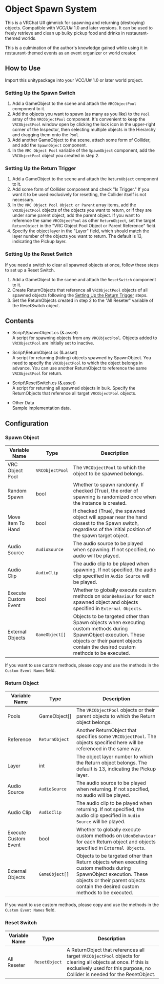 # Object Spawn System
This is a VRChat U# gimmick for spawning and returning (destroying) objects. Compatible with VCC/U# 1.0 and later versions. It can be used to freely retrieve and clean up bulky pickup food and drinks in restaurant-themed worlds.

This is a culmination of the author's knowledge gained while using it in restaurant-themed events as an event organizer or world creator.

## How to Use

Import this unitypackage into your VCC/U# 1.0 or later world project.

### Setting Up the Spawn Switch
1. Add a GameObject to the scene and attach the `VRCObjectPool` component to it.
2. Add the objects you want to spawn (as many as you like) to the `Pool` array of the `VRCObjectPool` component. It's convenient to keep the `VRCObjectPool` window open by clicking the lock icon in the upper-right corner of the Inspector, then selecting multiple objects in the Hierarchy and dragging them onto the `Pool`.
3. Add another GameObject to the scene, attach some form of Collider, and add the `SpawnObject` component.
4. In the `VRC Object Pool` variable of the `SpawnObject` component, add the `VRCObjectPool` object you created in step 2.

### Setting Up the Return Trigger
1. Add a GameObject to the scene and attach the `ReturnObject` component to it.
2. Add some form of Collider component and check "Is Trigger." If you want it to be used exclusively for resetting, the Collider itself is not necessary.
3. In the `VRC Object Pool Object or Parent` array items, add the `VRCObjectPool` objects of the objects you want to return, or if they are under some parent object, add the parent object. If you want to reference the same `VRCObjectPool` as other `ReturnObject`, set the target `ReturnObject` in the "VRC Object Pool Object or Parent Reference" field.
4. Specify the object layer in the "Layer" field, which should match the layer number of the objects you want to return. The default is 13, indicating the Pickup layer.

### Setting Up the Reset Switch
If you need a switch to clear all spawned objects at once, follow these steps to set up a Reset Switch.

1. Add a GameObject to the scene and attach the `ResetSwitch` component to it.
2. Create ReturnObjects that reference all `VRCObjectPool` objects of all spawned objects following the [Setting Up the Return Trigger](#Setting-Up-the-Return-Trigger) steps.
3. Set the ReturnObjects created in step 2 to the "All Reseter" variable of the ResetSwitch object.

## Contents

* Script\SpawnObject.cs (&.asset)  
A script for spawning objects from any `VRCObjectPool`. Objects added to `VRCObjectPool` are initially set to inactive.

* Script\ReturnObject.cs (&.asset)  
A script for returning (hiding) objects spawned by SpawnObject. You need to specify the `VRCObjectPool` to which the object belongs in advance. You can use another ReturnObject to reference the same `VRCObjectPool` for return.

* Script\ResetSwitch.cs (&.asset)  
A script for returning all spawned objects in bulk. Specify the ReturnObjects that reference all target `VRCObjectPool` objects.

* Other Data  
Sample implementation data.

## Configuration

### Spawn Object

| Variable Name | Type | Description |
|--------|---|------|
| VRC Object Pool | `VRCObjectPool` | The `VRCObjectPool` to which the object to be spawned belongs. |
| Random Spawn | bool | Whether to spawn randomly. If checked (True), the order of spawning is randomized once when the instance is created. |
| Move Item To Hand | bool | If checked (True), the spawned object will appear near the hand closest to the Spawn switch, regardless of the initial position of the spawn target object. |
| Audio Source | `AudioSource` | The audio source to be played when spawning. If not specified, no audio will be played. |
| Audio Clip | `AudioClip` | The audio clip to be played when spawning. If not specified, the audio clip specified in `Audio Source` will be played. |
| Execute Custom Event | bool | Whether to globally execute custom methods on `UdonBehaviour` for each spawned object and objects specified in `External Objects`. |
| External Objects | `GameObject[]` | Objects to be targeted other than Spawn objects when executing custom methods during SpawnObject execution. These objects or their parent objects contain the desired custom methods to be executed.

If you want to use custom methods, please copy and use the methods in the `Custom Event Names` field.

### Return Object

| Variable Name | Type | Description |
|--------|---|------|
| Pools | GameObject[] | The `VRCObjectPool` objects or their parent objects to which the Return object belongs. |
| Reference | `ReturnObject` | Another ReturnObject that specifies some `VRCObjectPool`. The objects specified here will be referenced in the same way. |
| Layer | int | The object layer number to which the Return object belongs. The default is 13, indicating the Pickup layer. |
| Audio Source | `AudioSource` | The audio source to be played when returning. If not specified, no audio will be played. |
| Audio Clip | `AudioClip` | The audio clip to be played when returning. If not specified, the audio clip specified in `Audio Source` will be played. |
| Execute Custom Event | bool | Whether to globally execute custom methods on `UdonBehaviour` for each Return object and objects specified in `External Objects`. |
| External Objects | `GameObject[]` | Objects to be targeted other than Return objects when executing custom methods during SpawnObject execution. These objects or their parent objects contain the desired custom methods to be executed.

If you want to use custom methods, please copy and use the methods in the `Custom Event Names` field.

### Reset Switch

| Variable Name | Type | Description |
|--------|---|------|
| All Reseter | `ResetObject` | A ReturnObject that references all target `VRCObjectPool` objects for clearing all objects at once. If this is exclusively used for this purpose, no Collider is needed for the ResetObject. |